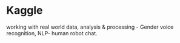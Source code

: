 # Kaggle
working with real world data, analysis & processing - Gender voice recognition, NLP- human robot chat.
